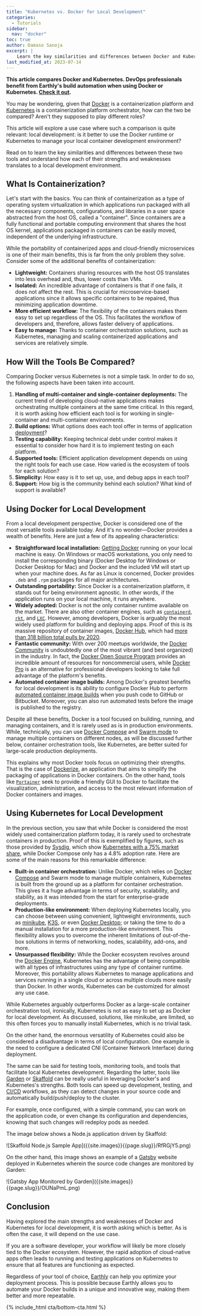 ```yaml
---
title: "Kubernetes vs. Docker for Local Development"
categories:
  - Tutorials
sidebar:
  nav: "docker"
toc: true
author: Damaso Sanoja
excerpt: |
    Learn the key similarities and differences between Docker and Kubernetes for local development and discover which tool is better suited for your use case. Find out how Docker's versatility and ease of use compare to Kubernetes' built-in container orchestration and unmatched flexibility.
last_modified_at: 2023-07-14
---
```

**This article compares Docker and Kubernetes. DevOps professionals benefit from Earthly's build automation when using Docker or Kubernetes. [Check it out](/).**

You may be wondering, given that [Docker](https://www.docker.com/) is a containerization platform and [Kubernetes](https://kubernetes.io/) is a containerization platform orchestrator, how can the two be compared? Aren't they supposed to play different roles?

This article will explore a use case where such a comparison is quite relevant: local development: is it better to use the Docker runtime or Kubernetes to manage your local container development environment?

Read on to learn the key similarities and differences between these two tools and understand how each of their strengths and weaknesses translates to a local development environment.

## What Is Containerization?

Let's start with the basics. You can think of containerization as a type of operating system virtualization in which applications run packaged with all the necessary components, configurations, and libraries in a user space abstracted from the host OS, called a "container". Since containers are a fully functional and portable computing environment that shares the host OS kernel, applications packaged in containers can be easily moved, independent of the underlying infrastructure.

While the portability of containerized apps and cloud-friendly microservices is one of their main benefits, this is far from the only problem they solve. Consider some of the additional benefits of containerization:

- **Lightweight:** Containers sharing resources with the host OS translates into less overhead and, thus, lower costs than VMs.
- **Isolated:** An incredible advantage of containers is that if one fails, it does not affect the rest. This is crucial for microservice-based applications since it allows specific containers to be repaired, thus minimizing application downtime.
- **More efficient workflow:** The flexibility of the containers makes them easy to set up regardless of the OS. This facilitates the workflow of developers and, therefore, allows faster delivery of applications.
- **Easy to manage:** Thanks to container orchestration solutions, such as Kubernetes, managing and scaling containerized applications and services are relatively simple.

## How Will the Tools Be Compared?

Comparing Docker versus Kubernetes is not a simple task. In order to do so, the following aspects have been taken into account.

1. **Handling of multi-container and single-container deployments:** The current trend of developing cloud-native applications makes orchestrating multiple containers at the same time critical. In this regard, it is worth asking how efficient each tool is for working in single-container and multi-container environments.
2. **Build options:** What options does each tool offer in terms of application [deployment](/blog/deployment-strategies)?
3. **Testing capability:** Keeping technical debt under control makes it essential to consider how hard it is to implement testing on each platform.
4. **Supported tools:** Efficient application development depends on using the right tools for each use case. How varied is the ecosystem of tools for each solution?
5. **Simplicity:** How easy is it to set up, use, and debug apps in each tool?
6. **Support:** How big is the community behind each solution? What kind of support is available?

## Using Docker for Local Development

From a local development perspective, Docker is considered one of the most versatile tools available today. And it's no wonder—Docker provides a wealth of benefits. Here are just a few of its appealing characteristics:

- **Straightforward local installation:** [Getting Docker](https://docs.docker.com/get-docker/) running on your local machine is easy. On Windows or macOS workstations, you only need to install the corresponding binary (Docker Desktop for Windows or Docker Desktop for Mac) and Docker and the included VM will start up when your machine does. As far as Linux is concerned, Docker provides `.deb` and `.rpm` packages for all major architectures.
- **Outstanding portability:** Since Docker is a containerization platform, it stands out for being environment agnostic. In other words, if the application runs on your local machine, it runs anywhere.
- **Widely adopted:** Docker is not the only container runtime available on the market. There are also other container engines, such as [`containerd`](https://containerd.io/), [`rkt`](https://github.com/rkt/rkt), and [`LXC`](https://linuxcontainers.org/). However, among developers, Docker is arguably the most widely used platform for building and deploying apps. Proof of this is its massive repository of container images, [Docker Hub](https://hub.docker.com/), which had [more than 318 billion total pulls by 2020](https://www.docker.com/blog/docker-index-shows-continued-massive-developer-adoption-and-activity-to-build-and-share-apps-with-docker/).
- **Fantastic community:** With over 200 meetups worldwide, the [Docker Community](https://www.docker.com/docker-community) is undoubtedly one of the most vibrant (and best organized) in the industry. In fact, the [Docker Open Source Program](https://www.docker.com/community/open-source/application) provides an incredible amount of resources for noncommercial users, while [Docker Pro](https://www.docker.com/products/pro) is an alternative for professional developers looking to take full advantage of the platform's benefits.
- **Automated container image builds:** Among Docker's greatest benefits for local development is its ability to configure Docker Hub to perform [automated container image builds](https://docs.docker.com/docker-hub/builds/) when you push code to GitHub or Bitbucket. Moreover, you can also run automated tests before the image is published to the registry.

Despite all these benefits, Docker is a tool focused on building, running, and managing containers, and it is rarely used as is in production environments. While, technically, you can use [Docker Compose](https://docs.docker.com/compose/) and [Swarm mode](https://docs.docker.com/engine/swarm/) to manage multiple containers on different nodes, as will be discussed further below, container orchestration tools, like Kubernetes, are better suited for large-scale production deployments.

This explains why most Docker tools focus on optimizing their strengths. That is the case of [Dockerize](https://github.com/jwilder/dockerize), an application that aims to simplify the packaging of applications in Docker containers. On the other hand, tools like [`Portainer`](https://www.portainer.io) seek to provide a friendly GUI to Docker to facilitate the visualization, administration, and access to the most relevant information of Docker containers and images.

## Using Kubernetes for Local Development

In the previous section, you saw that while Docker is considered the most widely used containerization platform today, it is rarely used to orchestrate containers in production. Proof of this is exemplified by figures, such as those provided by [Sysdig](https://sysdig.com/), which show [Kubernetes with a 75% market share](https://www.statista.com/statistics/1224681/container-orchestration-usage-share-worldwide-by-platform/), while Docker Compose only has a 4.8% adoption rate. Here are some of the main reasons for this remarkable difference:

- **Built-in container orchestration:** Unlike Docker, which relies on [Docker Compose](/blog/youre-using-docker-compose-wrong) and Swarm mode to manage multiple containers, Kubernetes is built from the ground up as a platform for container orchestration. This gives it a huge advantage in terms of security, scalability, and stability, as it was intended from the start for enterprise-grade deployments.
- **Production-like environment:** When deploying Kubernetes locally, you can choose between using convenient, lightweight environments, such as [minikube](https://minikube.sigs.k8s.io/), [K3S](https://k3s.io/), or even [Docker Desktop](https://docs.docker.com/desktop/); or taking the time to do a manual installation for a more production-like environment. This flexibility allows you to overcome the inherent limitations of out-of-the-box solutions in terms of networking, nodes, scalability, add-ons, and more.
- **Unsurpassed flexibility:** While the Docker ecosystem revolves around the [Docker Engine](https://docs.docker.com/engine/), Kubernetes has the advantage of being compatible with all types of infrastructures using any type of container runtime. Moreover, this portability allows Kubernetes to manage applications and services running in a single cloud or across multiple clouds more easily than Docker. In other words, Kubernetes can be customized for almost any use case.

While Kubernetes arguably outperforms Docker as a large-scale container orchestration tool, ironically, Kubernetes is not as easy to set up as Docker for local development. As discussed, solutions, like minikube, are limited, so this often forces you to manually install Kubernetes, which is no trivial task.

On the other hand, the enormous versatility of Kubernetes could also be considered a disadvantage in terms of local configuration. One example is the need to configure a dedicated CNI (Container Network Interface) during deployment.

The same can be said for testing tools, monitoring tools, and tools that facilitate local Kubernetes development. Regarding the latter, tools like [Garden](https://garden.io) or [Skaffold](https://skaffold.dev) can be really useful in leveraging Docker's and Kubernetes's strengths. Both tools can speed up development, testing, and [CI/CD](/blog/ci-vs-cd) workflows, as they can detect changes in your source code and automatically build/push/deploy to the cluster.

For example, once configured, with a simple command, you can work on the application code, or even change its configuration and dependencies, knowing that such changes will redeploy pods as needed.

The image below shows a Node.js application driven by Skaffold:

<div class="wide">
![Skaffold Node.js Sample App]({{site.images}}{{page.slug}}/RfRGjY5.png)
</div>

On the other hand, this image shows an example of a [Gatsby](https://www.gatsbyjs.com/) website deployed in Kubernetes wherein the source code changes are monitored by Garden:

<div class="wide">
![Gatsby App Monitored by Garden]({{site.images}}{{page.slug}}/OUNaPmL.png)
</div>

## Conclusion

Having explored the main strengths and weaknesses of Docker and Kubernetes for local development, it is worth asking which is better. As is often the case, it will depend on the use case.

If you are a software developer, your workflow will likely be more closely tied to the Docker ecosystem. However, the rapid adoption of cloud-native apps often leads to running and testing applications on Kubernetes to ensure that all features are functioning as expected.

Regardless of your tool of choice, [Earthly](https://earthly.dev/) can help you optimize your deployment process. This is possible because Earthly allows you to automate your Docker builds in a unique and innovative way, making them better and more repeatable.

{% include_html cta/bottom-cta.html %}
